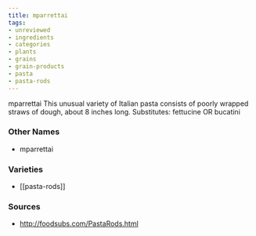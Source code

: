 ```yaml
---
title: mparrettai
tags:
- unreviewed
- ingredients
- categories
- plants
- grains
- grain-products
- pasta
- pasta-rods
---
```

mparrettai This unusual variety of Italian pasta consists of poorly wrapped straws of dough, about 8 inches long. Substitutes: fettucine OR bucatini

### Other Names

* mparrettai

### Varieties

* [[pasta-rods]]

### Sources
* http://foodsubs.com/PastaRods.html
